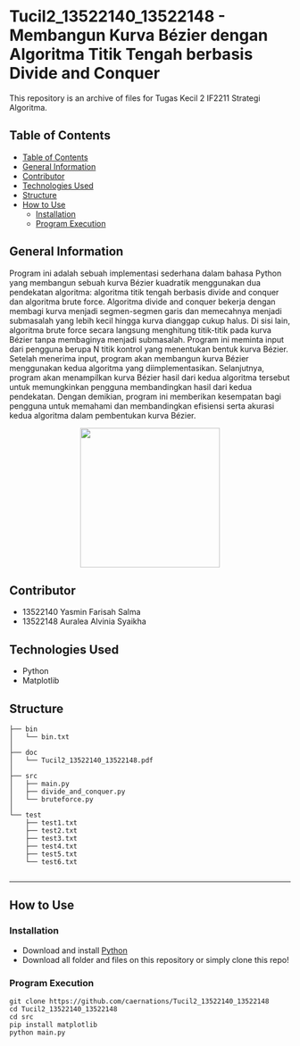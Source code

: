 # Tucil2_13522140_13522148 - Membangun Kurva Bézier dengan Algoritma Titik Tengah berbasis Divide and Conquer
This repository is an archive of files for Tugas Kecil 2 IF2211 Strategi Algoritma.

## Table of Contents
  - [Table of Contents](#table-of-contents)
  - [General Information](#general-information)
  - [Contributor](#contributor)
  - [Technologies Used](#technologies-used)
  - [Structure](#structure)
  - [How to Use](#how-to-use)
    - [Installation](#installation)
    - [Program Execution](#program-execution)

## General Information
Program ini adalah sebuah implementasi sederhana dalam bahasa Python yang membangun sebuah kurva Bézier kuadratik menggunakan dua pendekatan algoritma: algoritma titik tengah berbasis divide and conquer dan algoritma brute force. Algoritma divide and conquer bekerja dengan membagi kurva menjadi segmen-segmen garis dan memecahnya menjadi submasalah yang lebih kecil hingga kurva dianggap cukup halus. Di sisi lain, algoritma brute force secara langsung menghitung titik-titik pada kurva Bézier tanpa membaginya menjadi submasalah. Program ini meminta input dari pengguna berupa N titik kontrol yang menentukan bentuk kurva Bézier. Setelah menerima input, program akan membangun kurva Bézier menggunakan kedua algoritma yang diimplementasikan. Selanjutnya, program akan menampilkan kurva Bézier hasil dari kedua algoritma tersebut untuk memungkinkan pengguna membandingkan hasil dari kedua pendekatan. Dengan demikian, program ini memberikan kesempatan bagi pengguna untuk memahami dan membandingkan efisiensi serta akurasi kedua algoritma dalam pembentukan kurva Bézier.

<p align = "center">
  <img width = "250" src="https://i.stack.imgur.com/QOZ6J.png">
</p>

## Contributor
- 13522140 Yasmin Farisah Salma
- 13522148 Auralea Alvinia Syaikha

## Technologies Used
- Python
- Matplotlib

## Structure

```
├── bin
│   └── bin.txt
│
├── doc
│   └── Tucil2_13522140_13522148.pdf
│
├── src
│   ├── main.py
│   ├── divide_and_conquer.py
│   └── bruteforce.py
│ 
└── test
    ├── test1.txt
    ├── test2.txt
    ├── test3.txt
    ├── test4.txt
    ├── test5.txt
    └── test6.txt
    
```

---

## How to Use

### Installation
- Download and install [Python](https://www.python.org/downloads/)
- Download all folder and files on this repository or simply clone this repo!

### Program Execution
    git clone https://github.com/caernations/Tucil2_13522140_13522148
    cd Tucil2_13522140_13522148
    cd src
    pip install matplotlib
    python main.py
